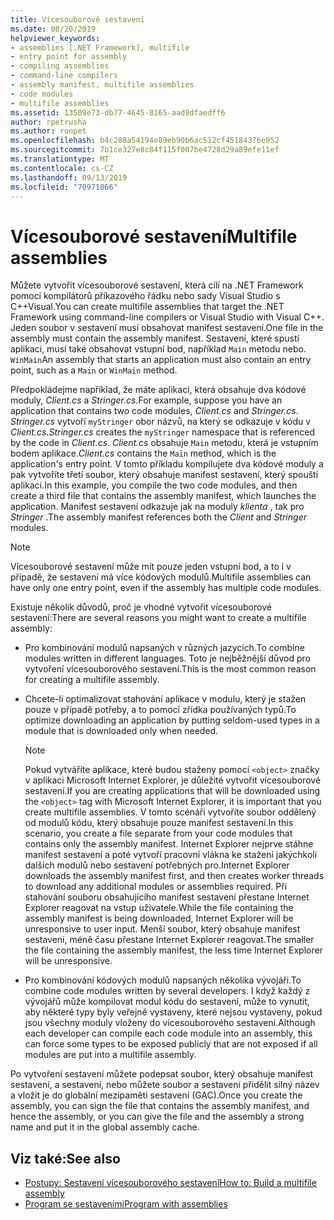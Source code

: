 ```yaml
---
title: Vícesouborové sestavení
ms.date: 08/20/2019
helpviewer_keywords:
- assemblies [.NET Framework], multifile
- entry point for assembly
- compiling assemblies
- command-line compilers
- assembly manifest, multifile assemblies
- code modules
- multifile assemblies
ms.assetid: 13509e73-db77-4645-8165-aad8dfaedff6
author: rpetrusha
ms.author: ronpet
ms.openlocfilehash: b4c288a54194e89eb90b6ac512cf45184376e952
ms.sourcegitcommit: 7b1ce327e8c84f115f007be4728d29a89efe11ef
ms.translationtype: MT
ms.contentlocale: cs-CZ
ms.lasthandoff: 09/13/2019
ms.locfileid: "70971866"
---
```

# <a name="multifile-assemblies"></a><span data-ttu-id="deb04-102">Vícesouborové sestavení</span><span class="sxs-lookup"><span data-stu-id="deb04-102">Multifile assemblies</span></span>

<span data-ttu-id="deb04-103">Můžete vytvořit vícesouborové sestavení, která cílí na .NET Framework pomocí kompilátorů příkazového řádku nebo sady Visual Studio s C++Visual.</span><span class="sxs-lookup"><span data-stu-id="deb04-103">You can create multifile assemblies that target the .NET Framework using command-line compilers or Visual Studio with Visual C++.</span></span> <span data-ttu-id="deb04-104">Jeden soubor v sestavení musí obsahovat manifest sestavení.</span><span class="sxs-lookup"><span data-stu-id="deb04-104">One file in the assembly must contain the assembly manifest.</span></span> <span data-ttu-id="deb04-105">Sestavení, které spustí aplikaci, musí také obsahovat vstupní bod, například `Main` metodu nebo. `WinMain`</span><span class="sxs-lookup"><span data-stu-id="deb04-105">An assembly that starts an application must also contain an entry point, such as a `Main` or `WinMain` method.</span></span>

<span data-ttu-id="deb04-106">Předpokládejme například, že máte aplikaci, která obsahuje dva kódové moduly, *Client.cs* a *Stringer.cs*.</span><span class="sxs-lookup"><span data-stu-id="deb04-106">For example, suppose you have an application that contains two code modules, *Client.cs* and *Stringer.cs*.</span></span> <span data-ttu-id="deb04-107">*Stringer.cs* vytvoří `myStringer` obor názvů, na který se odkazuje v kódu v *Client.cs*.</span><span class="sxs-lookup"><span data-stu-id="deb04-107">*Stringer.cs* creates the `myStringer` namespace that is referenced by the code in *Client.cs*.</span></span> <span data-ttu-id="deb04-108">*Client.cs* obsahuje `Main` metodu, která je vstupním bodem aplikace.</span><span class="sxs-lookup"><span data-stu-id="deb04-108">*Client.cs* contains the `Main` method, which is the application's entry point.</span></span> <span data-ttu-id="deb04-109">V tomto příkladu kompilujete dva kódové moduly a pak vytvoříte třetí soubor, který obsahuje manifest sestavení, který spouští aplikaci.</span><span class="sxs-lookup"><span data-stu-id="deb04-109">In this example, you compile the two code modules, and then create a third file that contains the assembly manifest, which launches the application.</span></span> <span data-ttu-id="deb04-110">Manifest sestavení odkazuje jak na moduly *klienta* , tak pro *Stringer* .</span><span class="sxs-lookup"><span data-stu-id="deb04-110">The assembly manifest references both the *Client* and *Stringer* modules.</span></span>

> [!NOTE]
> <span data-ttu-id="deb04-111">Vícesouborové sestavení může mít pouze jeden vstupní bod, a to i v případě, že sestavení má více kódových modulů.</span><span class="sxs-lookup"><span data-stu-id="deb04-111">Multifile assemblies can have only one entry point, even if the assembly has multiple code modules.</span></span>

<span data-ttu-id="deb04-112">Existuje několik důvodů, proč je vhodné vytvořit vícesouborové sestavení:</span><span class="sxs-lookup"><span data-stu-id="deb04-112">There are several reasons you might want to create a multifile assembly:</span></span>

- <span data-ttu-id="deb04-113">Pro kombinování modulů napsaných v různých jazycích.</span><span class="sxs-lookup"><span data-stu-id="deb04-113">To combine modules written in different languages.</span></span> <span data-ttu-id="deb04-114">Toto je nejběžnější důvod pro vytvoření vícesouborového sestavení.</span><span class="sxs-lookup"><span data-stu-id="deb04-114">This is the most common reason for creating a multifile assembly.</span></span>

- <span data-ttu-id="deb04-115">Chcete-li optimalizovat stahování aplikace v modulu, který je stažen pouze v případě potřeby, a to pomocí zřídka používaných typů.</span><span class="sxs-lookup"><span data-stu-id="deb04-115">To optimize downloading an application by putting seldom-used types in a module that is downloaded only when needed.</span></span>

    > [!NOTE]
    > <span data-ttu-id="deb04-116">Pokud vytváříte aplikace, které budou staženy pomocí `<object>` značky v aplikaci Microsoft Internet Explorer, je důležité vytvořit vícesouborové sestavení.</span><span class="sxs-lookup"><span data-stu-id="deb04-116">If you are creating applications that will be downloaded using the `<object>` tag with Microsoft Internet Explorer, it is important that you create multifile assemblies.</span></span> <span data-ttu-id="deb04-117">V tomto scénáři vytvoříte soubor oddělený od modulů kódu, který obsahuje pouze manifest sestavení.</span><span class="sxs-lookup"><span data-stu-id="deb04-117">In this scenario, you create a file separate from your code modules that contains only the assembly manifest.</span></span> <span data-ttu-id="deb04-118">Internet Explorer nejprve stáhne manifest sestavení a poté vytvoří pracovní vlákna ke stažení jakýchkoli dalších modulů nebo sestavení potřebných pro.</span><span class="sxs-lookup"><span data-stu-id="deb04-118">Internet Explorer downloads the assembly manifest first, and then creates worker threads to download any additional modules or assemblies required.</span></span> <span data-ttu-id="deb04-119">Při stahování souboru obsahujícího manifest sestavení přestane Internet Explorer reagovat na vstup uživatele.</span><span class="sxs-lookup"><span data-stu-id="deb04-119">While the file containing the assembly manifest is being downloaded, Internet Explorer will be unresponsive to user input.</span></span> <span data-ttu-id="deb04-120">Menší soubor, který obsahuje manifest sestavení, méně času přestane Internet Explorer reagovat.</span><span class="sxs-lookup"><span data-stu-id="deb04-120">The smaller the file containing the assembly manifest, the less time Internet Explorer will be unresponsive.</span></span>

- <span data-ttu-id="deb04-121">Pro kombinování kódových modulů napsaných několika vývojáři.</span><span class="sxs-lookup"><span data-stu-id="deb04-121">To combine code modules written by several developers.</span></span> <span data-ttu-id="deb04-122">I když každý z vývojářů může kompilovat modul kódu do sestavení, může to vynutit, aby některé typy byly veřejně vystaveny, které nejsou vystaveny, pokud jsou všechny moduly vloženy do vícesouborového sestavení.</span><span class="sxs-lookup"><span data-stu-id="deb04-122">Although each developer can compile each code module into an assembly, this can force some types to be exposed publicly that are not exposed if all modules are put into a multifile assembly.</span></span>

<span data-ttu-id="deb04-123">Po vytvoření sestavení můžete podepsat soubor, který obsahuje manifest sestavení, a sestavení, nebo můžete soubor a sestavení přidělit silný název a vložit je do globální mezipaměti sestavení (GAC).</span><span class="sxs-lookup"><span data-stu-id="deb04-123">Once you create the assembly, you can sign the file that contains the assembly manifest, and hence the assembly, or you can give the file and the assembly a strong name and put it in the global assembly cache.</span></span>

## <a name="see-also"></a><span data-ttu-id="deb04-124">Viz také:</span><span class="sxs-lookup"><span data-stu-id="deb04-124">See also</span></span>

- [<span data-ttu-id="deb04-125">Postupy: Sestavení vícesouborového sestavení</span><span class="sxs-lookup"><span data-stu-id="deb04-125">How to: Build a multifile assembly</span></span>](build-multifile-assembly.md)
- [<span data-ttu-id="deb04-126">Program se sestaveními</span><span class="sxs-lookup"><span data-stu-id="deb04-126">Program with assemblies</span></span>](../../standard/assembly/program.md)
